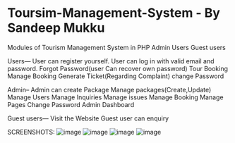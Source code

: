 # Toursim-Management-System - By Sandeep Mukku
Modules of Tourism Management System in PHP
Admin
Users
Guest users

Users—
User can register yourself.
User can log in with valid email and password.
Forgot Password(user Can recover own password)
Tour Booking
Manage Booking
Generate Ticket(Regarding Complaint)
change Password


Admin–
Admin can create Package
Manage packages(Create,Update)
Manage Users
Manage Inquiries
Manage issues
Manage Booking
Manage Pages
Change Password
Admin Dashboard


Guest users—
Visit the Website
Guest user can enquiry

SCREENSHOTS:
![image](https://user-images.githubusercontent.com/68904240/167673484-b4269310-d3ad-4ec1-b75e-efc2b9ee8583.png)
![image](https://user-images.githubusercontent.com/68904240/167673522-c7f60b1f-214c-4048-87c4-3b535f5d99bf.png)
![image](https://user-images.githubusercontent.com/68904240/167673547-47da6389-c36c-4730-8f29-1be0c6a50550.png)
![image](https://user-images.githubusercontent.com/68904240/167673631-c633372b-b297-4d88-89a8-afde1b67acd9.png)


